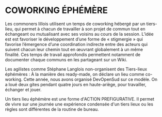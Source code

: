# COWORKING ÉPHÉMÈRE

Les commoners lillois utilisent un temps de coworking hébergé par un tiers-lieu, qui permet à chacun de travailler à son projet de commun tout en échangeant ou mutualisant avec ses voisins au cours de la session. L’idée est est favoriser le développement d’une forme de « stigmergie » qui favorise l’émergence d’une coordination indirecte entre des acteurs qui suivent chacun leur chemin tout en œuvrant globalement à un même finalité. Ces temps de travail approfondis permettent notamment de documenter chaque communs en les partageant sur un Wiki.

Les agilistes comme Stéphane Langlois non-organisent des Tiers-lieux éphémères : À la manière des ready-made, on déclare un lieu comme co-working. Cette année, nous avons organisé DevOpenSud sur ce modèle. On a loué deux gites pendant quatre jours en haute-ariège, pour travailler, échanger et jouer.

Un tiers lieu éphémère est une forme d'ACTION PREFIGURATIVE. Il permet de vivre sur une journée une expérience condensée d'un tiers lieux ou les règles sont différentes de la routine de bureau.
